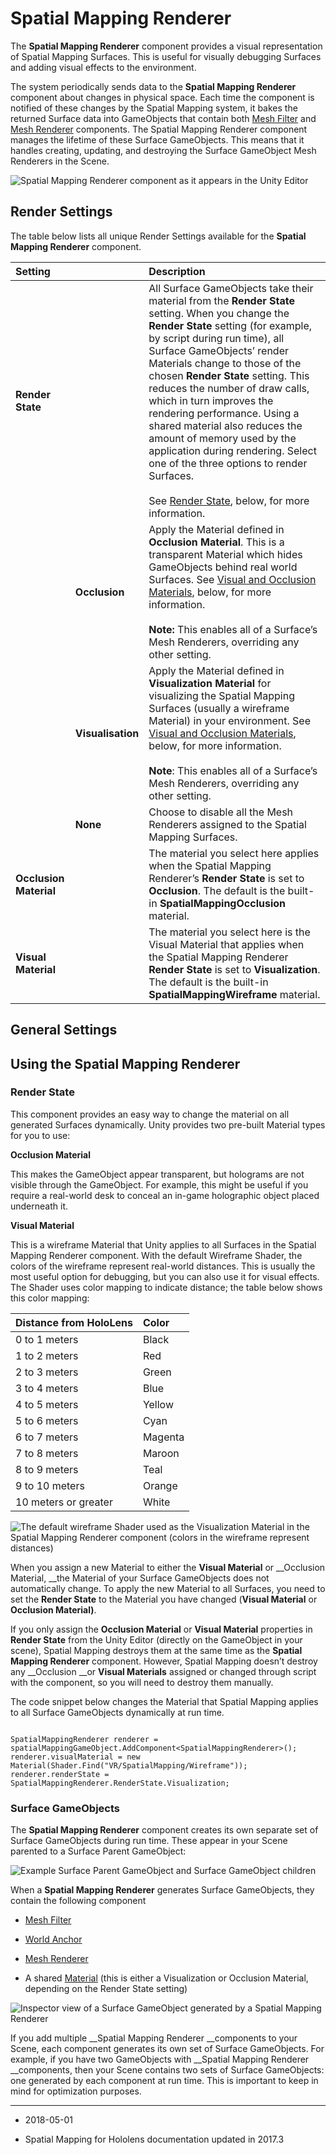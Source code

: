 # Spatial Mapping Renderer

The __Spatial Mapping Renderer__ component provides a visual representation of Spatial Mapping Surfaces. This is useful for visually debugging Surfaces and adding visual effects to the environment.

The system periodically sends data to the __Spatial Mapping Renderer__ component about changes in physical space. Each time the component is notified of these changes by the Spatial Mapping system, it bakes the returned Surface data into GameObjects that contain both [Mesh Filter](class-MeshFilter) and [Mesh Renderer](class-MeshRenderer) components. The Spatial Mapping Renderer component manages the lifetime of these Surface GameObjects. This means that it handles creating, updating, and destroying the Surface GameObject Mesh Renderers in the Scene. 

![Spatial Mapping Renderer component as it appears in the Unity Editor](../uploads/Main/spatial_mapping_renderer.png)

## Render Settings

The table below lists all unique Render Settings available for the __Spatial Mapping Renderer__ component.

|__Setting__||__Description__|
|:---|:---|:---| 
|__Render State__||All Surface GameObjects take their material from the __Render State__ setting. When you change the __Render State__ setting (for example, by script during run time), all Surface GameObjects’ render Materials change to those of the chosen __Render State__ setting. This reduces the number of draw calls, which in turn improves the rendering performance. Using a shared material also reduces the amount of memory used by the application during rendering. Select one of the three options to render Surfaces. <br/><br/>See [Render State](#RenderState), below, for more information.|
| |__Occlusion__| Apply the Material defined in __Occlusion Material__. This is a transparent Material which hides GameObjects behind real world Surfaces. See [Visual and Occlusion Materials](#VisualOcclusionMaterials), below, for more information.<br/><br/>__Note:__ This enables all of a Surface’s Mesh Renderers, overriding any other setting.|
| |__Visualisation__| Apply the Material defined in __Visualization Material__ for visualizing the Spatial Mapping Surfaces (usually a wireframe Material) in your environment. See [Visual and Occlusion Materials](#VisualOcclusionMaterials), below, for more information.<br/><br/>__Note__: This enables all of a Surface’s Mesh Renderers, overriding any other setting. |
| |__None__| Choose to disable all the Mesh Renderers assigned to the Spatial Mapping Surfaces.|
|__Occlusion Material__||The material you select here applies when the Spatial Mapping Renderer’s __Render State__ is set to __Occlusion__. The default is the built-in __SpatialMappingOcclusion__ material.|
|__Visual Material__|| The material you select here is the Visual Material that applies when the Spatial Mapping Renderer __Render State__ is set to __Visualization__. The default is the built-in __SpatialMappingWireframe__ material.  |

## General Settings

<!-- include SpatialMappingComponentsGeneralSettings -->

## Using the Spatial Mapping Renderer

<a name="RenderState"></a>

### Render State 

This component provides an easy way to change the material on all generated Surfaces dynamically. Unity provides two pre-built Material types for you to use:

__Occlusion Material__

This makes the GameObject appear transparent, but holograms are not visible through the GameObject. For example, this might be useful if you require a real-world desk to conceal an in-game holographic object placed underneath it.

__Visual Material__

This is a wireframe Material that Unity applies to all Surfaces in the Spatial Mapping Renderer component. With the default Wireframe Shader, the colors of the wireframe represent real-world distances. This is usually the most useful option for debugging, but you can also use it for visual effects. The Shader uses color mapping to indicate distance; the table below shows this color mapping:

| __Distance from HoloLens__| __Color__ |
|:---|:---| 
| 0 to 1 meters| Black |
| 1 to 2 meters| Red |
| 2 to 3 meters| Green |
| 3 to 4 meters| Blue |
| 4 to 5 meters| Yellow |
| 5 to 6 meters| Cyan |
| 6 to 7 meters| Magenta |
| 7 to 8 meters| Maroon |
| 8 to 9 meters| Teal |
| 9 to 10 meters| Orange |
| 10 meters or greater| White |

![The default wireframe Shader used as the Visualization Material in the __Spatial Mapping Renderer__ component (colors in the wireframe represent distances)](../uploads/Main/visualization_shader_preview.jpg)

When you assign a new Material to either the __Visual Material__ or __Occlusion Material, __the Material of your Surface GameObjects does not automatically change. To apply the new Material to all Surfaces, you need to set the __Render State__ to the Material you have changed (__Visual Material__ or __Occlusion Material)__.

If you only assign the __Occlusion Material__ or __Visual Material__ properties in __Render State__ from the Unity Editor (directly on the GameObject in your scene), Spatial Mapping destroys them at the same time as the __Spatial Mapping Renderer__ component. However, Spatial Mapping doesn’t destroy any __Occlusion __or __Visual Materials__ assigned or changed through script with the component, so you will need to destroy them manually.

The code snippet below changes the Material that Spatial Mapping applies to all Surface GameObjects dynamically at run time.

```

SpatialMappingRenderer renderer = spatialMappingGameObject.AddComponent<SpatialMappingRenderer>();
renderer.visualMaterial = new Material(Shader.Find("VR/SpatialMapping/Wireframe"));
renderer.renderState = SpatialMappingRenderer.RenderState.Visualization;

```

### Surface GameObjects

The __Spatial Mapping Renderer__ component creates its own separate set of Surface GameObjects during run time. These appear in your Scene parented to a Surface Parent GameObject:

![Example Surface Parent GameObject and Surface GameObject children
](../uploads/Main/surface_parent.png)

When a __Spatial Mapping Renderer__ generates Surface GameObjects, they contain the following component

* [Mesh Filter](class-MeshFilter)

* [World Anchor](wmr_input_types)

* [Mesh Renderer](class-MeshRenderer)

* A shared [Material](class-Material) (this is either a Visualization or Occlusion Material, depending on the Render State setting) 

![Inspector view of a Surface GameObject generated by a __Spatial Mapping Renderer__](../uploads/Main/surface_gameobject_with_renderer.png)

If you add multiple __Spatial Mapping Renderer __components to your Scene, each component generates its own set of Surface GameObjects. For example, if you have two GameObjects with __Spatial Mapping Renderer __components, then your Scene contains two sets of Surface GameObjects: one generated by each component at run time. This is important to keep in mind for optimization purposes.

---

* <span class="page-edit">2018-05-01 <!-- include IncludeTextNewPageYesEdit --></span>

* <span class="page-history">Spatial Mapping for Hololens documentation updated in 2017.3</span>
